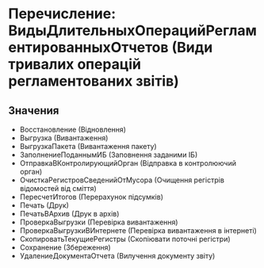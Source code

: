﻿# Перечисление: ВидыДлительныхОперацийРегламентированныхОтчетов (Види тривалих операцій регламентованих звітів)

## Значения

- Восстановление (Відновлення)
- Выгрузка (Вивантаження)
- ВыгрузкаПакета (Вивантаження пакету)
- ЗаполнениеПоданнымИБ (Заповнення заданими ІБ)
- ОтправкаВКонтролирующийОрган (Відправка в контролюючий орган)
- ОчисткаРегистровСведенийОтМусора (Очищення регістрів відомостей від сміття)
- ПересчетИтогов (Перерахунок підсумків)
- Печать (Друк)
- ПечатьВАрхив (Друк в архів)
- ПроверкаВыгрузки (Перевірка вивантаження)
- ПроверкаВыгрузкиВИнтернете (Перевірка вивантаження в інтернеті)
- СкопироватьТекущиеРегистры (Скопіювати поточні регістри)
- Сохранение (Збереження)
- УдалениеДокументаОтчета (Вилучення документу звіту)

